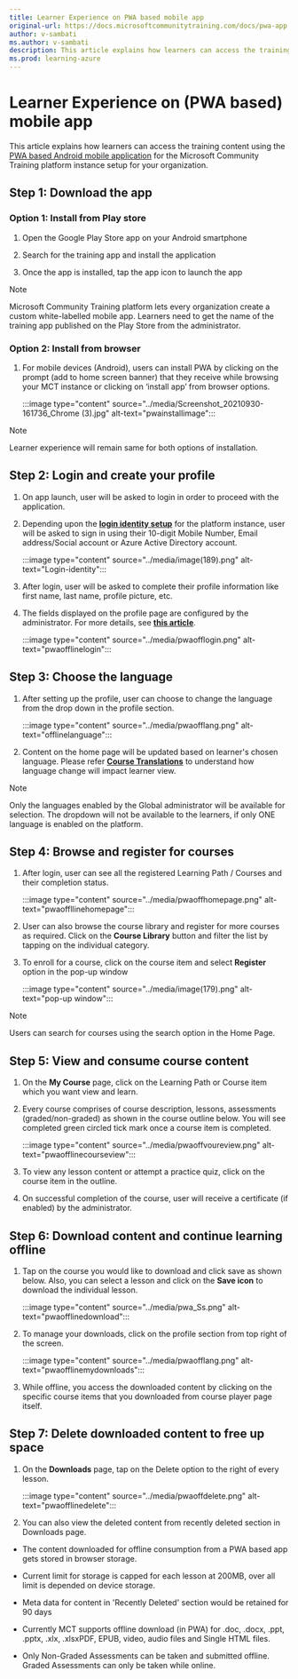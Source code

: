 ```yaml
---
title: Learner Experience on PWA based mobile app
original-url: https://docs.microsoftcommunitytraining.com/docs/pwa-app
author: v-sambati
ms.author: v-sambati
description: This article explains how learners can access the training content using the PWA based Android mobile application for the Microsoft Community Training platform instance setup for your organization.
ms.prod: learning-azure
---
```


# Learner Experience on (PWA based) mobile app

This article explains how learners can access the training content using the [PWA based Android mobile application](../infrastructure-management/install-your-platform-instance/create-publish-mobile-app.md#option-1-creating-a-progressive-web-application-pwa-for-android) for the Microsoft Community Training platform instance setup for your organization.

## Step 1: Download the app

### Option 1: Install from Play store

1. Open the Google Play Store app on your Android smartphone

2. Search for the training app and install the application

3. Once the app is installed, tap the app icon to launch the app

> [!NOTE]
> Microsoft Community Training platform lets every organization create a custom white-labelled mobile app. Learners need to get the name of the training app published on the Play Store from the administrator.

### Option 2: Install from browser

1. For mobile devices (Android), users can install PWA by clicking on the prompt (add to home screen banner) that they receive while browsing your MCT instance or clicking on ‘install app’ from browser options.

    :::image type="content" source="../media/Screenshot_20210930-161736_Chrome (3).jpg" alt-text="pwainstallimage":::

> [!NOTE]
> Learner experience will remain same for both options of installation.

## Step 2: Login and create your profile

1. On app launch, user will be asked to login in order to proceed with the application.

2. Depending upon the [**login identity setup**](../infrastructure-management/install-your-platform-instance/configure-login-social-work-school-account.md) for the platform instance, user will be asked to sign in using  their 10-digit Mobile Number, Email address/Social account or Azure Active Directory account.

    :::image type="content" source="../media/image(189).png" alt-text="Login-identity":::

3. After login, user will be asked to complete their profile information like first name, last name, profile picture, etc.  

4. The fields displayed on the profile page  are configured by the administrator. For more details, see [**this article**](../settings/add-additional-profile-fields-for-user-information.md).

    :::image type="content" source="../media/pwaofflogin.png" alt-text="pwaofflinelogin":::

## Step 3: Choose the language

1. After setting up the profile, user can choose to change the language from the drop down in the profile section.

    :::image type="content" source="../media/pwaofflang.png" alt-text="offlinelanguage":::

2. Content on the home page will be updated based on learner's chosen language. Please refer [**Course Translations**](../content-management/create-content/create-course-category/create-a-new-course.md#option-4---create-multiple-translations-of-a-course) to understand how language change will impact learner view.

>[!NOTE]
>Only the languages enabled by the Global administrator will be available for selection. The dropdown will not be available to the learners, if only ONE language is enabled on the platform.

## Step 4: Browse and register for courses

1. After login, user can see all the registered Learning Path / Courses and their completion status.

    :::image type="content" source="../media/pwaoffhomepage.png" alt-text="pwaoffllinehomepage":::

2. User can also browse the course library and register for more courses as required. Click on the **Course Library** button and filter the list by tapping on the individual category.

3. To enroll for a course, click on the course item and select **Register** option in the pop-up window

    :::image type="content" source="../media/image(179).png" alt-text="pop-up window":::

> [!NOTE]
> Users can search for courses using the search option in the Home Page.

## Step 5: View and consume course content

1. On the **My Course** page, click on the Learning Path or Course item which you want view and learn.

2. Every course comprises of course description, lessons, assessments (graded/non-graded) as shown in the course outline below. You will see completed green circled tick mark once a course item is completed.

    :::image type="content" source="../media/pwaoffvoureview.png" alt-text="pwaofflinecourseview":::

3. To view any lesson content or  attempt a practice quiz, click on the course item in the outline.

4. On successful completion of the course, user will receive a certificate (if enabled) by the administrator.

## Step 6: Download content and continue learning offline

1. Tap on the course you would like to download and click save as shown below. Also, you can select a lesson and click on the **Save icon** to download the individual lesson.

    :::image type="content" source="../media/pwa_Ss.png" alt-text="pwaofflinedownload":::

2. To manage your downloads, click on the profile section from top right of the screen.

    :::image type="content" source="../media/pwaofflang.png" alt-text="pwaofflinemydownloads":::

3. While offline, you access the downloaded content by clicking on the specific course items that you downloaded from course player page itself.

## Step 7: Delete downloaded content to free up space

1. On the **Downloads** page, tap on the Delete option to the right of every lesson.

    :::image type="content" source="../media/pwaoffdelete.png" alt-text="pwaofflinedelete":::

2. You can also view the deleted content from recently deleted section in Downloads page.

 * The content downloaded for offline consumption from a PWA based app gets stored in browser storage.

 * Current limit for storage is capped for each lesson at 200MB, over all limit is depended on device storage.

 * Meta data for content in 'Recently Deleted' section would be retained for 90 days

 * Currently MCT supports offline download (in PWA) for .doc, .docx, .ppt, .pptx, .xlx, .xlsxPDF, EPUB, video, audio files and Single HTML files.

 * Only Non-Graded Assessments can be taken and submitted offline. Graded Assessments can only be taken while online.

